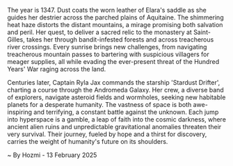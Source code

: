 
The year is 1347.  Dust coats the worn leather of Elara's saddle as she guides her destrier across the parched plains of Aquitaine.  The shimmering heat haze distorts the distant mountains, a mirage promising both salvation and peril.  Her quest, to deliver a sacred relic to the monastery at Saint-Gilles, takes her through bandit-infested forests and across treacherous river crossings.  Every sunrise brings new challenges, from navigating treacherous mountain passes to bartering with suspicious villagers for meager supplies,  all while evading the ever-present threat of the Hundred Years' War raging across the land.

Centuries later, Captain Ryla Jax commands the starship 'Stardust Drifter', charting a course through the Andromeda Galaxy.  Her crew, a diverse band of explorers, navigate asteroid fields and wormholes, seeking new habitable planets for a desperate humanity.  The vastness of space is both awe-inspiring and terrifying, a constant battle against the unknown.  Each jump into hyperspace is a gamble, a leap of faith into the cosmic darkness, where ancient alien ruins and unpredictable gravitational anomalies threaten their very survival.  Their journey, fueled by hope and a thirst for discovery, carries the weight of humanity's future on its shoulders.

~ By Hozmi - 13 February 2025

